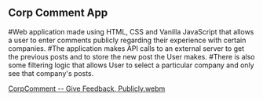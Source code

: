 ## Corp Comment App

#Web application made using HTML, CSS and Vanilla JavaScript that allows a user to enter comments publicly regarding their experience with certain companies. 
#The application makes API calls to an external server to get the previous posts and to store the new post the User makes.
#There is also some filtering logic that allows User to select a particular company and only see that company's posts. 
 
[CorpComment -- Give Feedback, Publicly.webm](https://github.com/vlj8008/Corp-Comment-App/assets/73119731/fb13b01b-b9b9-4885-9df3-2cffcbef09e4)
